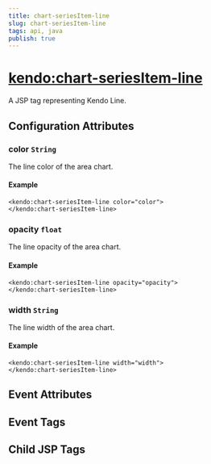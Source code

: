 ```yaml
---
title: chart-seriesItem-line
slug: chart-seriesItem-line
tags: api, java
publish: true
---
```


# <kendo:chart-seriesItem-line>
A JSP tag representing Kendo Line.

## Configuration Attributes


### color `String`

The line color of the area chart.

#### Example
    <kendo:chart-seriesItem-line color="color">
    </kendo:chart-seriesItem-line>
    

### opacity `float`

The line opacity of the area chart.

#### Example
    <kendo:chart-seriesItem-line opacity="opacity">
    </kendo:chart-seriesItem-line>
    

### width `String`

The line width of the area chart.

#### Example
    <kendo:chart-seriesItem-line width="width">
    </kendo:chart-seriesItem-line>
    

## Event Attributes


## Event Tags


## Child JSP Tags

